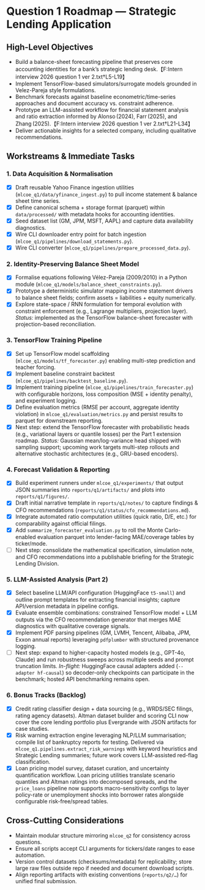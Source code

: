 # Question 1 Roadmap — Strategic Lending Application

## High-Level Objectives
- Build a balance-sheet forecasting pipeline that preserves core accounting identities for a bank’s strategic lending desk.【F:Intern interview 2026 question 1 ver 2.txt†L5-L19】
- Implement TensorFlow-based simulators/surrogate models grounded in Velez-Pareja style formulations.
- Benchmark forecasts against baseline econometric/time-series approaches and document accuracy vs. constraint adherence.
- Prototype an LLM-assisted workflow for financial statement analysis and ratio extraction informed by Alonso (2024), Farr (2025), and Zhang (2025).【F:Intern interview 2026 question 1 ver 2.txt†L21-L34】
- Deliver actionable insights for a selected company, including qualitative recommendations.

## Workstreams & Immediate Tasks

### 1. Data Acquisition & Normalisation
- [x] Draft reusable Yahoo Finance ingestion utilities (`mlcoe_q1/data/yfinance_ingest.py`) to pull income statement & balance sheet time series.
- [x] Define canonical schema + storage format (parquet) within `data/processed/` with metadata hooks for accounting identities.
- [x] Seed dataset list (GM, JPM, MSFT, AAPL) and capture data availability diagnostics.
- [x] Wire CLI downloader entry point for batch ingestion (`mlcoe_q1/pipelines/download_statements.py`).
- [x] Wire CLI converter (`mlcoe_q1/pipelines/prepare_processed_data.py`).

### 2. Identity-Preserving Balance Sheet Model
- [x] Formalise equations following Vélez-Pareja (2009/2010) in a Python module (`mlcoe_q1/models/balance_sheet_constraints.py`).
- [x] Prototype a deterministic simulator mapping income statement drivers to balance sheet fields; confirm assets = liabilities + equity numerically.
- [x] Explore state-space / RNN formulation for temporal evolution with constraint enforcement (e.g., Lagrange multipliers, projection layer). _Status:_ implemented as the TensorFlow balance-sheet forecaster with projection-based reconciliation.

### 3. TensorFlow Training Pipeline
- [x] Set up TensorFlow model scaffolding (`mlcoe_q1/models/tf_forecaster.py`) enabling multi-step prediction and teacher forcing.
- [x] Implement baseline constraint backtest (`mlcoe_q1/pipelines/backtest_baseline.py`).
- [x] Implement training pipeline (`mlcoe_q1/pipelines/train_forecaster.py`) with configurable horizons, loss composition (MSE + identity penalty), and experiment logging.
- [x] Define evaluation metrics (RMSE per account, aggregate identity violation) in `mlcoe_q1/evaluation/metrics.py` and persist results to parquet for downstream reporting.
- [x] Next step: extend the TensorFlow forecaster with probabilistic heads (e.g., variational layers or quantile losses) per the Part 1 extension roadmap. _Status:_ Gaussian mean/log-variance head shipped with sampling support; upcoming work targets multi-step rollouts and alternative stochastic architectures (e.g., GRU-based encoders).

### 4. Forecast Validation & Reporting
- [x] Build experiment runners under `mlcoe_q1/experiments/` that output JSON summaries into `reports/q1/artifacts/` and plots into `reports/q1/figures/`.
- [x] Draft initial narrative template in `reports/q1/notes/` to capture findings & CFO recommendations (`reports/q1/status/cfo_recommendations.md`).
- [x] Integrate automated ratio computation utilities (quick ratio, D/E, etc.) for comparability against official filings.
- [x] Add `summarize_forecaster_evaluation.py` to roll the Monte Carlo-enabled evaluation parquet into lender-facing MAE/coverage tables by ticker/mode.
- [ ] Next step: consolidate the mathematical specification, simulation note, and CFO recommendations into a publishable briefing for the Strategic Lending Division.

### 5. LLM-Assisted Analysis (Part 2)
- [x] Select baseline LLM/API configuration (HuggingFace `t5-small`) and outline prompt templates for extracting financial insights; capture API/version metadata in pipeline configs.
- [x] Evaluate ensemble combinations: constrained TensorFlow model + LLM outputs via the CFO recommendation generator that merges MAE diagnostics with qualitative coverage signals.
- [x] Implement PDF parsing pipelines (GM, LVMH, Tencent, Alibaba, JPM, Exxon annual reports) leveraging `pdfplumber` with structured provenance logging.
- [ ] Next step: expand to higher-capacity hosted models (e.g., GPT-4o, Claude) and run robustness sweeps across multiple seeds and prompt truncation limits. _In-flight:_ HuggingFace causal adapters added (`--adapter hf-causal`) so decoder-only checkpoints can participate in the benchmark; hosted API benchmarking remains open.

### 6. Bonus Tracks (Backlog)
- [x] Credit rating classifier design + data sourcing (e.g., WRDS/SEC filings, rating agency datasets). Altman dataset builder and scoring CLI now cover the core lending portfolio plus Evergrande with JSON artifacts for case studies.
- [x] Risk warning extraction engine leveraging NLP/LLM summarisation; compile list of bankruptcy reports for testing. Delivered via `mlcoe_q1.pipelines.extract_risk_warnings` with keyword heuristics and Strategic Lending summaries; future work covers LLM-assisted red-flag classification.
- [x] Loan pricing model survey, dataset curation, and uncertainty quantification workflow. Loan pricing utilities translate scenario quantiles and Altman ratings into decomposed spreads, and the `price_loans` pipeline now supports macro-sensitivity configs to layer policy-rate or unemployment shocks into borrower rates alongside configurable risk-free/spread tables.

## Cross-Cutting Considerations
- Maintain modular structure mirroring `mlcoe_q2` for consistency across questions.
- Ensure all scripts accept CLI arguments for tickers/date ranges to ease automation.
- Version control datasets (checksums/metadata) for replicability; store large raw files outside repo if needed and document download scripts.
- Align reporting artifacts with existing conventions (`reports/q2/…`) for unified final submission.

